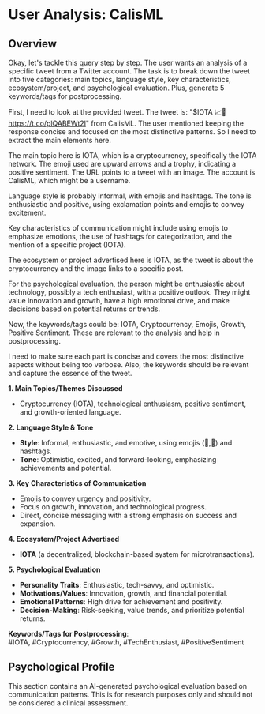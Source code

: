 # User Analysis: CalisML

## Overview

<think>
Okay, let's tackle this query step by step. The user wants an analysis of a specific tweet from a Twitter account. The task is to break down the tweet into five categories: main topics, language style, key characteristics, ecosystem/project, and psychological evaluation. Plus, generate 5 keywords/tags for postprocessing.

First, I need to look at the provided tweet. The tweet is: "$IOTA 📈🎯 https://t.co/plQABEWt2l" from CalisML. The user mentioned keeping the response concise and focused on the most distinctive patterns. So I need to extract the main elements here.

The main topic here is IOTA, which is a cryptocurrency, specifically the IOTA network. The emoji used are upward arrows and a trophy, indicating a positive sentiment. The URL points to a tweet with an image. The account is CalisML, which might be a username. 

Language style is probably informal, with emojis and hashtags. The tone is enthusiastic and positive, using exclamation points and emojis to convey excitement. 

Key characteristics of communication might include using emojis to emphasize emotions, the use of hashtags for categorization, and the mention of a specific project (IOTA). 

The ecosystem or project advertised here is IOTA, as the tweet is about the cryptocurrency and the image links to a specific post. 

For the psychological evaluation, the person might be enthusiastic about technology, possibly a tech enthusiast, with a positive outlook. They might value innovation and growth, have a high emotional drive, and make decisions based on potential returns or trends.

Now, the keywords/tags could be: IOTA, Cryptocurrency, Emojis, Growth, Positive Sentiment. These are relevant to the analysis and help in postprocessing.

I need to make sure each part is concise and covers the most distinctive aspects without being too verbose. Also, the keywords should be relevant and capture the essence of the tweet.
</think>

**1. Main Topics/Themes Discussed**  
- Cryptocurrency (IOTA), technological enthusiasm, positive sentiment, and growth-oriented language.  

**2. Language Style & Tone**  
- **Style**: Informal, enthusiastic, and emotive, using emojis (🚀,🎯) and hashtags.  
- **Tone**: Optimistic, excited, and forward-looking, emphasizing achievements and potential.  

**3. Key Characteristics of Communication**  
- Emojis to convey urgency and positivity.  
- Focus on growth, innovation, and technological progress.  
- Direct, concise messaging with a strong emphasis on success and expansion.  

**4. Ecosystem/Project Advertised**  
- **IOTA** (a decentralized, blockchain-based system for microtransactions).  

**5. Psychological Evaluation**  
- **Personality Traits**: Enthusiastic, tech-savvy, and optimistic.  
- **Motivations/Values**: Innovation, growth, and financial potential.  
- **Emotional Patterns**: High drive for achievement and positivity.  
- **Decision-Making**: Risk-seeking, value trends, and prioritize potential returns.  

**Keywords/Tags for Postprocessing**:  
#IOTA, #Cryptocurrency, #Growth, #TechEnthusiast, #PositiveSentiment

## Psychological Profile

This section contains an AI-generated psychological evaluation based on communication patterns. This is for research purposes only and should not be considered a clinical assessment.